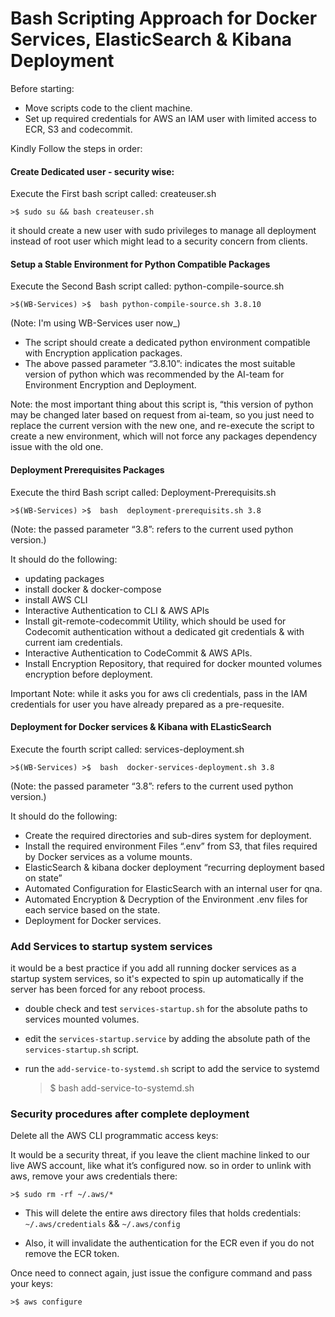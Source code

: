 # Bash Scripting Approach for Docker Services, ElasticSearch & Kibana Deployment

Before starting: 
- Move scripts code to the client machine.
- Set up required credentials for AWS an IAM user with limited access to ECR, S3 and codecommit.

Kindly Follow the steps in order:

#### Create Dedicated user - security wise:
Execute the First bash script called: createuser.sh

	>$ sudo su && bash createuser.sh
  
it should create a new user with sudo privileges to manage all deployment instead of root user which might lead to a security concern from clients.

#### Setup a Stable Environment for Python Compatible Packages

Execute the Second Bash script called: python-compile-source.sh

	>$(WB-Services) >$  bash python-compile-source.sh 3.8.10        
  (Note: I'm using WB-Services user now_)

- The script should create a dedicated python environment compatible with Encryption application packages. 
- The above passed parameter “3.8.10”: indicates the most suitable version of python which was recommended by the AI-team for Environment Encryption and Deployment.

Note: the most important thing about this script is, “this version of python may be changed later based on request from ai-team, so you just need to replace the current version with the new one, and re-execute the script to create a new environment, which will not force any packages dependency issue with the old one.

#### Deployment Prerequisites Packages

Execute the third Bash script called: Deployment-Prerequisits.sh

	>$(WB-Services) >$  bash  deployment-prerequisits.sh 3.8
  
  (Note: the passed parameter “3.8”: refers to the current used python version.)
  
It should do the following:
- updating packages
- install docker & docker-compose
- install AWS CLI
- Interactive Authentication to CLI & AWS APIs
- Install  git-remote-codecommit Utility, which should be used for Codecomit authentication without a dedicated git credentials & with current iam credentials.
- Interactive Authentication to CodeCommit & AWS APIs. 
- Install Encryption Repository, that required for docker mounted volumes encryption before deployment.

Important Note: while it asks you for aws cli credentials, pass in the IAM credentials for user you have already prepared as a pre-requesite.

#### Deployment for Docker services & Kibana with ELasticSearch

Execute the fourth script called: services-deployment.sh

	>$(WB-Services) >$  bash  docker-services-deployment.sh 3.8
  
  (Note: the passed parameter “3.8”: refers to the current used python version.)

It should do the following:
- Create the required directories and sub-dires system for deployment.
- Install the required environment Files “.env” from S3, that files required by Docker services as a volume mounts.
- ElasticSearch & kibana docker deployment “recurring deployment based on state”
- Automated Configuration for ElasticSearch with an internal user for qna.
- Automated Encryption & Decryption of the Environment .env files for each service based on the state.
- Deployment for Docker services.


### Add Services to startup system services

it would be a best practice if you add all running docker services as a startup system services, so it's expected to spin up automatically if the server has been forced for any reboot process.

- double check and test `services-startup.sh` for the absolute paths to services mounted volumes.
- edit the `services-startup.service` by adding the absolute path of the `services-startup.sh` script.
- run the `add-service-to-systemd.sh` script to add the service to systemd

	>$ bash add-service-to-systemd.sh

### Security procedures after complete deployment

Delete all the AWS CLI programmatic access keys:

It would be a security threat, if you leave the client machine linked to our live AWS account, like what it’s configured now.
so in order to unlink with aws, remove your aws credentials there:

	>$ sudo rm -rf ~/.aws/*

- This will delete the entire aws directory files that holds credentials:   `~/.aws/credentials`  &&  `~/.aws/config`

- Also, it will invalidate the authentication for the ECR even if you do not remove the ECR token.

Once need to connect again, just issue the configure command and pass your keys:

	>$ aws configure
